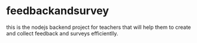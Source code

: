 # feedbackandsurvey
this is the nodejs  backend project for teachers that will help them to create  and collect feedback and surveys   efficientlly.
